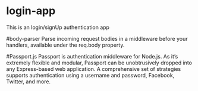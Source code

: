 # login-app
This is an login/signUp authentication app

#body-parser
Parse incoming request bodies in a middleware before your handlers, available under the req.body property.

#Passport.js
Passport is authentication middleware for Node.js. As it’s extremely flexible and modular, Passport can be unobtrusively dropped into any Express-based web application. A comprehensive set of strategies supports authentication using a username and password, Facebook, Twitter, and more.
